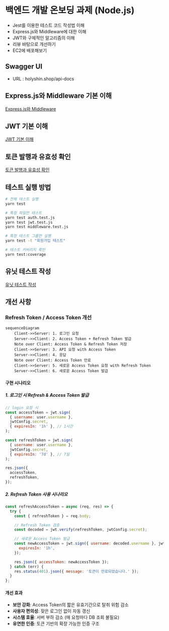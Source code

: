 # 백엔드 개발 온보딩 과제 (Node.js)

- Jest를 이용한 테스트 코드 작성법 이해
- Express.js와 Middleware에 대한 이해
- JWT와 구체적인 알고리즘의 이해
- 리뷰 바탕으로 개선하기
- EC2에 배포해보기

## Swagger UI

- URL : holyshin.shop/api-docs

## Express.js와 Middleware 기본 이해

[Express.js와 Middleware](docs/express-middleware.md)

## JWT 기본 이해

[JWT 기본 이해](docs/jwt-basic.md)

## 토큰 발행과 유효성 확인

[토큰 발행과 유효성 확인](docs/token-validation.md)

## 테스트 실행 방법

```bash
# 전체 테스트 실행
yarn test

# 특정 파일만 테스트
yarn test auth.test.js
yarn test jwt.test.js
yarn test middleware.test.js

# 특정 테스트 그룹만 실행
yarn test -t "회원가입 테스트"

# 테스트 커버리지 확인
yarn test:coverage
```

## 유닛 테스트 작성

[유닛 테스트 작성](docs/unit-test.md)

## 개선 사항

### Refresh Token / Access Token 개선

```mermaid
sequenceDiagram
    Client->>Server: 1. 로그인 요청
    Server->>Client: 2. Access Token + Refresh Token 발급
    Note over Client: Access Token & Refresh Token 저장
    Client->>Server: 3. API 요청 with Access Token
    Server->>Client: 4. 응답
    Note over Client: Access Token 만료
    Client->>Server: 5. 새로운 Access Token 요청 with Refresh Token
    Server->>Client: 6. 새로운 Access Token 발급
```

#### 구현 시나리오

##### 1. 로그인 시 Refresh & Access Token 발급

```javascript
// login 요청 시
const accessToken = jwt.sign(
  { username: user.username },
  jwtConfig.secret,
  { expiresIn: '1h' }, // 1시간
);

const refreshToken = jwt.sign(
  { username: user.username },
  jwtConfig.secret,
  { expiresIn: '7d' }, // 7일
);

res.json({
  accessToken,
  refreshToken,
});
```

##### 2. Refresh Token 사용 시나리오

```javascript
const refreshAccessToken = async (req, res) => {
  try {
    const { refreshToken } = req.body;

    // Refresh Token 검증
    const decoded = jwt.verify(refreshToken, jwtConfig.secret);

    // 새로운 Access Token 발급
    const newAccessToken = jwt.sign({ username: decoded.username }, jwtConfig.secret, {
      expiresIn: '1h',
    });

    res.json({ accessToken: newAccessToken });
  } catch (err) {
    res.status(401).json({ message: '토큰이 만료되었습니다.' });
  }
};
```

#### 개선 효과

- **보안 강화**: Access Token의 짧은 유효기간으로 탈취 위험 감소
- **사용자 편의성**: 잦은 로그인 없이 자동 갱신
- **시스템 효율**: 서버 부하 감소 (매 요청마다 DB 조회 불필요)
- **유연한 인증**: 토큰 기반의 확장 가능한 인증 구조
